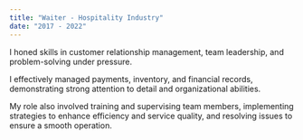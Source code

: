 ```yaml
---
title: "Waiter - Hospitality Industry"
date: "2017 - 2022"
---
```

I honed skills in customer relationship management, team leadership, and problem-solving under pressure.

I effectively managed payments, inventory, and financial records, demonstrating strong attention to detail and organizational abilities.

My role also involved training and supervising team members, implementing strategies to enhance efficiency and service quality, and resolving issues to ensure a smooth operation.